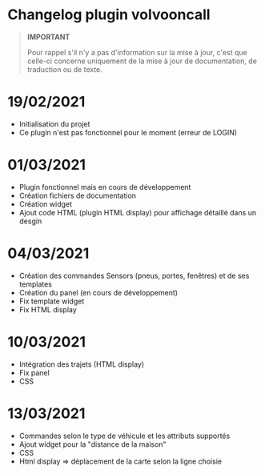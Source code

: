 # Changelog plugin volvooncall

>**IMPORTANT**
>
>Pour rappel s'il n'y a pas d'information sur la mise à jour, c'est que celle-ci concerne uniquement de la mise à jour de documentation, de traduction ou de texte.

# 19/02/2021

- Initialisation du projet
- Ce plugin n'est pas fonctionnel pour le moment (erreur de LOGIN)

# 01/03/2021
 - Plugin fonctionnel mais en cours de développement
 - Création fichiers de documentation
 - Création widget
 - Ajout code HTML (plugin HTML display) pour affichage détaillé dans un desgin

# 04/03/2021
 - Création des commandes Sensors (pneus, portes, fenêtres) et de ses templates
 - Création du panel (en cours de développement)
 - Fix template widget
 - Fix HTML display

 # 10/03/2021
 - Intégration des trajets (HTML display)
 - Fix panel
 - CSS

  # 13/03/2021
 - Commandes selon le type de véhicule et les attributs supportés
 - Ajout widget pour la "distance de la maison"
 - CSS
 - Html display => déplacement de la carte selon la ligne choisie

